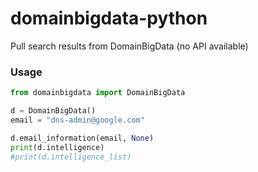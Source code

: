 # domainbigdata-python
Pull search results from DomainBigData (no API available)

### Usage
```python
from domainbigdata import DomainBigData

d = DomainBigData()
email = "dns-admin@google.com"

d.email_information(email, None)
print(d.intelligence)
#print(d.intelligence_list)
```
